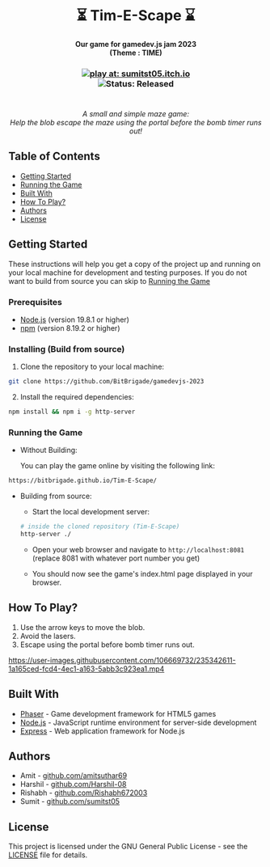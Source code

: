 <h1 align="center"> ⏳ Tim-E-Scape ⌛ </h1>

<h4 align="center"> 
  Our game for gamedev.js jam 2023 <br>
  (Theme : TIME)
</h4>

<h3 align="center" >
  <a href="https://sumitst05.itch.io/tim-e-scape"><img alt="play at: sumitst05.itch.io" src="https://img.shields.io/badge/play%20at-sumitst05.itch.io-brightgreen?style=for-the-badge"></a>
  <br>
  <img alt="Status: Released" src="https://img.shields.io/badge/status-released 1.0.0-red?style=for-the-badge">
  <br><br>
  <h6 align="center" style="padding-top:5px; margin-top:0; margin-bottom:2em">
    A small and simple maze game:<br>Help the blob escape the maze using the portal before the bomb timer runs out!
  </h6>
</h3>

## Table of Contents

- [Getting Started](#getting-started)
- [Running the Game](#running-the-game)
- [Built With](#built-with)
- [How To Play?](#how-to-play)
- [Authors](#authors)
- [License](#license)

## Getting Started

These instructions will help you get a copy of the project up and running on your local machine for development and testing purposes.
If you do not want to build from source you can skip to [Running the Game](#running-the-game)

### Prerequisites

- [Node.js](https://nodejs.org/) (version 19.8.1 or higher)
- [npm](https://www.npmjs.com/) (version 8.19.2 or higher)

### Installing (Build from source)

1. Clone the repository to your local machine:

```bash
git clone https://github.com/BitBrigade/gamedevjs-2023
```

2. Install the required dependencies:

```bash
npm install && npm i -g http-server
```

### Running the Game

- Without Building:

  You can play the game online by visiting the following link:

```bash
https://bitbrigade.github.io/Tim-E-Scape/
```

- Building from source:

  - Start the local development server:

  ```bash
  # inside the cloned repository (Tim-E-Scape)
  http-server ./
  ```

  - Open your web browser and navigate to `http://localhost:8081` (replace 8081 with whatever port number you get)

  - You should now see the game's index.html page displayed in your browser.

## How To Play?

1. Use the arrow keys to move the blob.
2. Avoid the lasers.
3. Escape using the portal before bomb timer runs out.

https://user-images.githubusercontent.com/106669732/235342611-1a165ced-fcd4-4ec1-a163-5abb3c923ea1.mp4

## Built With

- [Phaser](https://phaser.io/) - Game development framework for HTML5 games
- [Node.js](https://nodejs.org/) - JavaScript runtime environment for server-side development
- [Express](https://expressjs.com/) - Web application framework for Node.js

## Authors

- Amit - [github.com/amitsuthar69](https://github.com/amitsuthar69)
- Harshil - [github.com/Harshil-08](https://github.com/Harshil-08)
- Rishabh - [github.com/Rishabh672003](https://github.com/Rishabh672003)
- Sumit - [github.com/sumitst05](https://github.com/sumitst05)

## License

This project is licensed under the GNU General Public License - see the [LICENSE](LICENSE) file for details.
